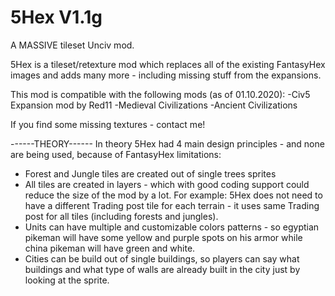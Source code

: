 # 5Hex V1.1g
A MASSIVE tileset Unciv mod.

5Hex is a tileset/retexture mod which replaces all of the existing FantasyHex images and adds many more - including missing stuff from the expansions.

This mod is compatible with the following mods (as of 01.10.2020):
-Civ5 Expansion mod by Red11
-Medieval Civilizations
-Ancient Civilizations

If you find some missing textures - contact me!

------THEORY------
In theory 5Hex had 4 main design principles - and none are being used, because of FantasyHex limitations:

- Forest and Jungle tiles are created out of single trees sprites
- All tiles are created in layers - which with good coding support could reduce the size of the mod by a lot. For example: 5Hex does not need to have a different Trading post tile for each terrain - it uses same Trading post for all tiles (including forests and jungles).
- Units can have multiple and customizable colors patterns - so egyptian pikeman will have some yellow and purple spots on his armor while china pikeman will have green and white.
- Cities can be build out of single buildings, so players can say what buildings and what type of walls are already built in the city just by looking at the sprite.
